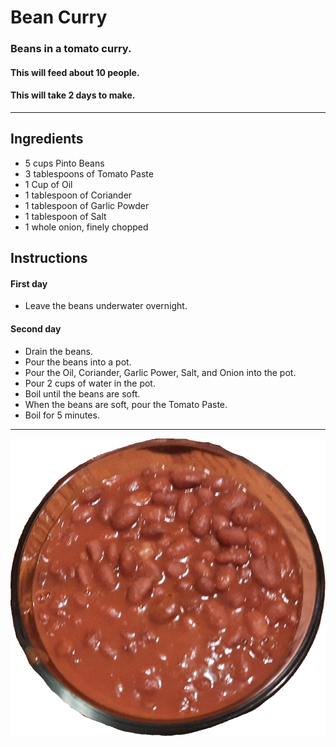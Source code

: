 # Bean Curry
### Beans in a tomato curry.
#### This will feed about 10 people.
#### This will take 2 days to make.

***

## Ingredients
- 5 cups Pinto Beans
- 3 tablespoons of Tomato Paste
- 1 Cup of Oil
- 1 tablespoon of Coriander
- 1 tablespoon of Garlic Powder
- 1 tablespoon of Salt
- 1 whole onion, finely chopped

## Instructions

#### First day
- Leave the beans underwater overnight.

#### Second day
- Drain the beans.
- Pour the beans into a pot.
- Pour the Oil, Coriander, Garlic Power, Salt, and Onion into the pot.
- Pour 2 cups of water in the pot.
- Boil until the beans are soft.
- When the beans are soft, pour the Tomato Paste.
- Boil for 5 minutes.

***

![Beans in glass container](../media/images/beans.png)
